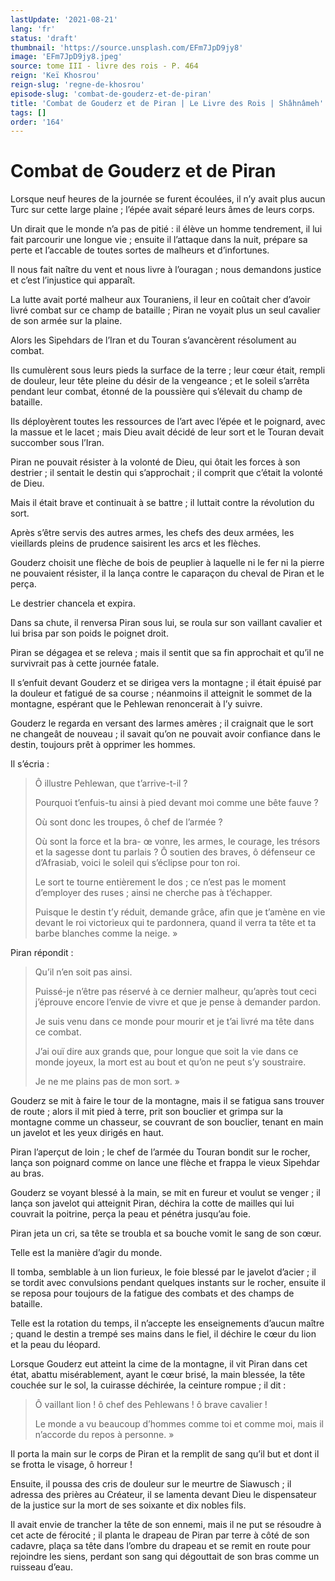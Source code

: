 ```yaml
---
lastUpdate: '2021-08-21'
lang: 'fr'
status: 'draft'
thumbnail: 'https://source.unsplash.com/EFm7JpD9jy8'
image: 'EFm7JpD9jy8.jpeg'
source: tome III - livre des rois - P. 464
reign: 'Keï Khosrou'
reign-slug: 'regne-de-khosrou'
episode-slug: 'combat-de-gouderz-et-de-piran'
title: 'Combat de Gouderz et de Piran | Le Livre des Rois | Shâhnâmeh'
tags: []
order: '164'
---
```


<!-- LTeX: language=fr -->

# Combat de Gouderz et de Piran

Lorsque neuf heures de la journée se furent écoulées, il n’y avait plus aucun Turc sur cette large plaine ; l’épée avait séparé leurs âmes de leurs corps.

Un dirait que le monde n’a pas de pitié : il élève un homme tendrement, il lui fait parcourir une longue vie ; ensuite il l’attaque dans la nuit, prépare sa perte et I’accable de toutes sortes de malheurs et d’infortunes.

Il nous fait naître du vent et nous livre à l’ouragan ; nous demandons justice et c’est l’injustice qui apparaît.

La lutte avait porté malheur aux Touraniens, il leur en coûtait cher d’avoir livré combat sur ce champ de bataille ; Piran ne voyait plus un seul cavalier de son armée sur la plaine.

Alors les Sipehdars de l’Iran et du Touran s’avancèrent résolument au combat.

Ils cumulèrent sous leurs pieds la surface de la terre ; leur cœur était, rempli de douleur, leur tête pleine du désir de la vengeance ; et le soleil s’arrêta pendant leur combat, étonné de la poussière qui s’élevait du champ de bataille.

Ils déployèrent toutes les ressources de l’art avec l’épée et le poignard, avec la massue et le lacet ; mais Dieu avait décidé de leur sort et le Touran devait succomber sous l’Iran.

Piran ne pouvait résister à la volonté de Dieu, qui ôtait les forces à son destrier ; il sentait le destin qui s’approchait ; il comprit que c’était la volonté de Dieu.

Mais il était brave et continuait à se battre ; il luttait contre la révolution du sort.

Après s’être servis des autres armes, les chefs des deux armées, les vieillards pleins de prudence saisirent les arcs et les flèches.

Gouderz choisit une flèche de bois de peuplier à laquelle ni le fer ni la pierre ne pouvaient résister, il la lança contre le caparaçon du cheval de Piran et le perça.

Le destrier chancela et expira.

Dans sa chute, il renversa Piran sous lui, se roula sur son vaillant cavalier et lui brisa par son poids le poignet droit.

Piran se dégagea et se releva ; mais il sentit que sa fin approchait et qu’il ne survivrait pas à cette journée fatale.

Il s’enfuit devant Gouderz et se dirigea vers la montagne ; il était épuisé par la douleur et fatigué de sa course ; néanmoins il atteignit le sommet de la montagne, espérant que le Pehlewan renoncerait à l’y suivre.

Gouderz le regarda en versant des larmes amères ; il craignait que le sort ne changeât de nouveau ; il savait qu’on ne pouvait avoir confiance dans le destin, toujours prêt à opprimer les hommes.

Il s’écria :

> Ô illustre Pehlewan, que t’arrive-t-il ?
>
> Pourquoi t’enfuis-tu ainsi à pied devant moi comme une bête fauve ?
>
> Où sont donc les troupes, ô chef de l’armée ?
>
> Où sont la force et la bra-
> œ vonre, les armes, le courage, les trésors et la sagesse dont tu parlais ? Ô soutien des braves, ô défenseur ce d’Afrasiab, voici le soleil qui s’éclipse pour ton roi.
>
> Le sort te tourne entièrement le dos ; ce n’est pas le moment d’employer des ruses ; ainsi ne cherche pas à t’échapper.
>
> Puisque le destin t’y réduit, demande grâce, afin que je t’amène en vie devant le roi victorieux qui te pardonnera, quand il verra ta tête et ta barbe blanches comme la neige. »

Piran répondit :

> Qu’il n’en soit pas ainsi.
>
> Puissé-je n’être pas réservé à ce dernier malheur, qu’après tout ceci j’éprouve encore l’envie de vivre et que je pense à demander pardon.
>
> Je suis venu dans ce monde pour mourir et je t’ai livré ma tête dans ce combat.
>
> J’ai ouï dire aux grands que, pour longue que soit la vie dans ce monde joyeux, la mort est au bout et qu’on ne peut s’y soustraire.
>
> Je ne me plains pas de mon sort. »

Gouderz se mit à faire le tour de la montagne, mais il se fatigua sans trouver de route ; alors il mit pied à terre, prit son bouclier et grimpa sur la montagne comme un chasseur, se couvrant de son bouclier, tenant en main un javelot et les yeux dirigés en haut.

Piran l’aperçut de loin ; le chef de l’armée du Touran bondit sur le rocher, lança son poignard comme on lance une flèche et frappa le vieux Sipehdar au bras.

Gouderz se voyant blessé à la main, se mit en fureur et voulut se venger ; il lança son javelot qui atteignit Piran, déchira la cotte de mailles qui lui couvrait la poitrine, perça la peau et pénétra jusqu’au foie.

Piran jeta un cri, sa tête se troubla et sa bouche vomit le sang de son cœur.

Telle est la manière d’agir du monde.

Il tomba, semblable à un lion furieux, le foie blessé par le javelot d’acier ; il se tordit avec convulsions pendant quelques instants sur le rocher, ensuite il se reposa pour toujours de la fatigue des combats et des champs de bataille.

Telle est la rotation du temps, il n’accepte les enseignements d’aucun maître ; quand le destin a trempé ses mains dans le fiel, il déchire le cœur du lion et la peau du léopard.

Lorsque Gouderz eut atteint la cime de la montagne, il vit Piran dans cet état, abattu misérablement, ayant le cœur brisé, la main blessée, la tête couchée sur le sol, la cuirasse déchirée, la ceinture rompue ; il dit :

> Ô vaillant lion ! ô chef des Pehlewans ! ô brave cavalier !
>
> Le monde a vu beaucoup d’hommes comme toi et comme moi, mais il n’accorde du repos à personne. »

Il porta la main sur le corps de Piran et la remplit de sang qu’il but et dont il se frotta le visage, ô horreur !

Ensuite, il poussa des cris de douleur sur le meurtre de Siawusch ; il adressa des prières au Créateur, il se lamenta devant Dieu le dispensateur de la justice sur la mort de ses soixante et dix nobles fils.

Il avait envie de trancher la tête de son ennemi, mais il ne put se résoudre à cet acte de férocité ; il planta le drapeau de Piran par terre à côté de son cadavre, plaça sa tête dans l’ombre du drapeau et se remit en route pour rejoindre les siens, perdant son sang qui dégouttait de son bras comme un ruisseau d’eau.
